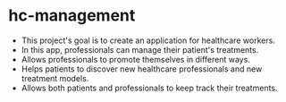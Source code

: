 # hc-management
* This project's goal is to create an application for healthcare workers. 
* In this app, professionals can manage their patient's treatments. 
* Allows professionals to promote themselves in different ways.
* Helps patients to discover new healthcare professionals and new treatment models. 
* Allows both patients and professionals to keep track their treatments.
